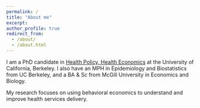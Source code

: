 ```yaml
---
permalink: /
title: "About me"
excerpt: 
author_profile: true
redirect_from: 
  - /about/
  - /about.html
---
```


I am a PhD candidate in [Health Policy, Health Economics](https://publichealth.berkeley.edu/academics/health-policy-and-management/health-policy-phd/) at the University of California, Berkeley. I also have an MPH in Epidemiology and Biostatistics from UC Berkeley, and a BA & Sc from McGill University in Economics and Biology.

My research focuses on using behavioral economics to understand and improve health services delivery. 


